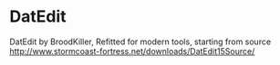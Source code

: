 # DatEdit
DatEdit by BroodKiller, Refitted for modern tools, starting from source http://www.stormcoast-fortress.net/downloads/DatEdit15Source/
